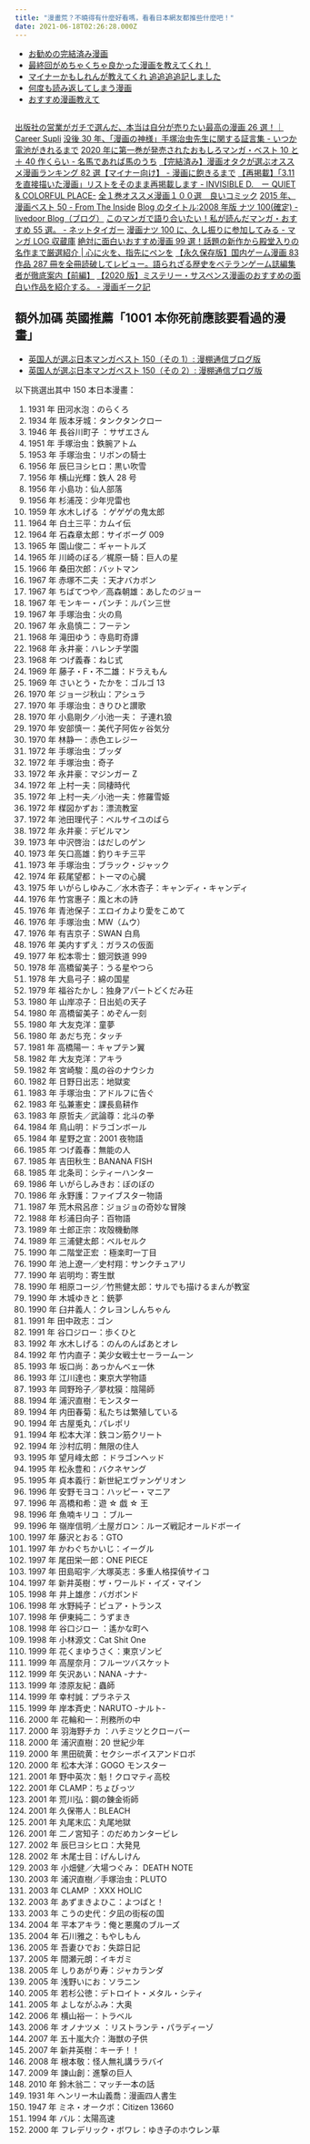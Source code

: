```yaml
---
title: "漫畫荒？不曉得有什麼好看嗎，看看日本網友都推些什麼吧！"
date: 2021-06-18T02:26:28.000Z
---
```


- [お勧めの完結済み漫画](https://anond.hatelabo.jp/20190523021636)
- [最終回がめちゃくちゃ良かった漫画を教えてくれ！](https://anond.hatelabo.jp/20200615195621)
- [マイナーかもしれんが教えてくれ 追追追追記しました](https://anond.hatelabo.jp/20200729213114)
- [何度も読み返してしまう漫画](https://anond.hatelabo.jp/20200929220019)
- [おすすめ漫画教えて](https://anond.hatelabo.jp/20210520160147)

##

[出版社の営業がガチで選んだ、本当は自分が売りたい最高の漫画 26 選！｜ Career Supli](https://careersupli.jp/lifehack/manga-3/)
[没後 30 年、「漫画の神様」手塚治虫先生に関する証言集 - いつか電池がきれるまで](https://fujipon.hatenablog.com/entry/2019/02/09/090000)
[2020 年に第一巻が発売されたおもしろマンガ・ベスト 10 と＋ 40 作くらい - 名馬であれば馬のうち](https://proxia.hateblo.jp/entry/2021/01/20/190057)
[【完結済み】漫画オタクが選ぶオススメ漫画ランキング 82 選【マイナー向け】 - 漫画に飽きるまで](http://jojocomic2325.hatenablog.com/entry/2020/04/25/161437)
[【再掲載】「3.11 を直接描いた漫画」リストをそのまま再掲載します - INVISIBLE D.　ー QUIET & COLORFUL PLACE-](https://m-dojo.hatenadiary.com/entry/2020/03/11/013105)
[全１巻オススメ漫画１００選　良いコミック](https://yoicomic.blog.fc2.com/blog-entry-185.html)
[2015 年、漫画ベスト 50 - From The Inside](https://minesweeper96.hatenablog.com/entry/2015/12/31/180519)
[Blog のタイトル:2008 年版 ナツ 100(確定) - livedoor Blog（ブログ）](http://blog.livedoor.jp/sabamiso_es/archives/51359391.html)
[このマンガで語り合いたい！私が読んだマンガ・おすすめ 55 選。 - ネットタイガー](https://web.archive.org/web/20150213130034/http://nbnl.hatenablog.jp/entry/2015/02/13/211923)
[漫画ナツ 100 に、久し振りに参加してみる - マンガ LOG 収蔵庫](https://m-kikuchi.hatenablog.com/entry/20110822/1314013093)
[絶対に面白いおすすめ漫画 99 選！話題の新作から殿堂入りの名作まで厳選紹介 | 心に火を、指先にペンを](https://www.kokoro-fire.com/entry/osusume-manga/)
[【永久保存版】国内ゲーム漫画 83 作品 287 冊を全冊読破してレビュー。語られざる歴史をベテランゲーム誌編集者が徹底案内【前編】](https://news.denfaminicogamer.jp/kikakuthetower/170721)
[【2020 版】ミステリー・サスペンス漫画のおすすめの面白い作品を紹介する。 - 漫画ギーク記](https://www.dokusyo-geek-ki.com/entry/2016/04/27/070429)

## 額外加碼 英國推薦「1001 本你死前應該要看過的漫畫」

- [英国人が選ぶ日本マンガベスト 150（その 1）: 漫棚通信ブログ版](http://mandanatsusin.cocolog-nifty.com/blog/2014/06/1501-d5a6-1.html)
- [英国人が選ぶ日本マンガベスト 150（その 2）: 漫棚通信ブログ版](http://mandanatsusin.cocolog-nifty.com/blog/2014/06/1502-b01f.html)

以下挑選出其中 150 本日本漫畫：

1. 1931 年 田河水泡：のらくろ
2. 1934 年 阪本牙城：タンクタンクロー
3. 1946 年 長谷川町子 ：サザエさん
4. 1951 年 手塚治虫：鉄腕アトム
5. 1953 年 手塚治虫：リボンの騎士
6. 1956 年 辰巳ヨシヒロ：黒い吹雪
7. 1956 年 横山光輝：鉄人 28 号
8. 1956 年 小島功：仙人部落
9. 1956 年 杉浦茂：少年児雷也
10. 1959 年 水木しげる ：ゲゲゲの鬼太郎
11. 1964 年 白土三平：カムイ伝
12. 1964 年 石森章太郎：サイボーグ 009
13. 1965 年 園山俊二：ギャートルズ
14. 1965 年 川崎のぼる／梶原一騎：巨人の星
15. 1966 年 桑田次郎：バットマン
16. 1967 年 赤塚不二夫 ：天才バカボン
17. 1967 年 ちばてつや／高森朝雄：あしたのジョー
18. 1967 年 モンキー・パンチ：ルパン三世
19. 1967 年 手塚治虫：火の鳥
20. 1967 年 永島慎二：フーテン
21. 1968 年 滝田ゆう：寺島町奇譚
22. 1968 年 永井豪：ハレンチ学園
23. 1968 年 つげ義春：ねじ式
24. 1969 年 藤子・F・不二雄：ドラえもん
25. 1969 年 さいとう・たかを：ゴルゴ 13
26. 1970 年 ジョージ秋山：アシュラ
27. 1970 年 手塚治虫：きりひと讃歌
28. 1970 年 小島剛夕／小池一夫： 子連れ狼
29. 1970 年 安部慎一：美代子阿佐ヶ谷気分
30. 1970 年 林静一：赤色エレジー
31. 1972 年 手塚治虫：ブッダ
32. 1972 年 手塚治虫：奇子
33. 1972 年 永井豪：マジンガー Z
34. 1972 年 上村一夫：同棲時代
35. 1972 年 上村一夫／小池一夫：修羅雪姫
36. 1972 年 楳図かずお：漂流教室
37. 1972 年 池田理代子：ベルサイユのばら
38. 1972 年 永井豪：デビルマン
39. 1973 年 中沢啓治：はだしのゲン
40. 1973 年 矢口高雄：釣りキチ三平
41. 1973 年 手塚治虫：ブラック・ジャック
42. 1974 年 萩尾望都：トーマの心臓
43. 1975 年 いがらしゆみこ／水木杏子：キャンディ・キャンディ
44. 1976 年 竹宮惠子：風と木の詩
45. 1976 年 青池保子：エロイカより愛をこめて
46. 1976 年 手塚治虫：MW（ムウ）
47. 1976 年 有吉京子：SWAN 白鳥
48. 1976 年 美内すずえ：ガラスの仮面
49. 1977 年 松本零士：銀河鉄道 999
50. 1978 年 高橋留美子：うる星やつら
51. 1978 年 大島弓子：綿の国星
52. 1979 年 福谷たかし：独身アパートどくだみ荘
53. 1980 年 山岸凉子：日出処の天子
54. 1980 年 高橋留美子：めぞん一刻
55. 1980 年 大友克洋：童夢
56. 1980 年 あだち充：タッチ
57. 1981 年 高橋陽一：キャプテン翼
58. 1982 年 大友克洋：アキラ
59. 1982 年 宮崎駿：風の谷のナウシカ
60. 1982 年 日野日出志：地獄変
61. 1983 年 手塚治虫：アドルフに告ぐ
62. 1983 年 弘兼憲史：課長島耕作
63. 1983 年 原哲夫／武論尊：北斗の拳
64. 1984 年 鳥山明：ドラゴンボール
65. 1984 年 星野之宣：2001 夜物語
66. 1985 年 つげ義春：無能の人
67. 1985 年 吉田秋生：BANANA FISH
68. 1985 年 北条司：シティーハンター
69. 1986 年 いがらしみきお：ぼのぼの
70. 1986 年 永野護：ファイブスター物語
71. 1987 年 荒木飛呂彦：ジョジョの奇妙な冒険
72. 1988 年 杉浦日向子：百物語
73. 1989 年 士郎正宗：攻殻機動隊
74. 1989 年 三浦健太郎：ベルセルク
75. 1990 年 二階堂正宏 ：極楽町一丁目
76. 1990 年 池上遼一／史村翔：サンクチュアリ
77. 1990 年 岩明均：寄生獣
78. 1990 年 相原コージ／竹熊健太郎：サルでも描けるまんが教室
79. 1990 年 木城ゆきと：銃夢
80. 1990 年 臼井義人：クレヨンしんちゃん
81. 1991 年 田中政志：ゴン
82. 1991 年 谷口ジロー：歩くひと
83. 1992 年 水木しげる：のんのんばあとオレ
84. 1992 年 竹内直子：美少女戦士セーラームーン
85. 1993 年 坂口尚：あっかんべェ一休
86. 1993 年 江川達也：東京大学物語
87. 1993 年 岡野玲子／夢枕獏：陰陽師
88. 1994 年 浦沢直樹：モンスター
89. 1994 年 内田春菊：私たちは繁殖している
90. 1994 年 古屋兎丸：パレポリ
91. 1994 年 松本大洋：鉄コン筋クリート
92. 1994 年 沙村広明：無限の住人
93. 1995 年 望月峰太郎 ：ドラゴンヘッド
94. 1995 年 松永豊和：バクネヤング
95. 1995 年 貞本義行：新世紀エヴァンゲリオン
96. 1996 年 安野モヨコ：ハッピー・マニア
97. 1996 年 高橋和希：遊 ☆ 戯 ☆ 王
98. 1996 年 魚喃キリコ ：ブルー
99. 1996 年 嶺岸信明／土屋ガロン：ルーズ戦記オールドボーイ
100. 1997 年 藤沢とおる：GTO
101. 1997 年 かわぐちかいじ：イーグル
102. 1997 年 尾田栄一郎：ONE PIECE
103. 1997 年 田島昭宇／大塚英志：多重人格探偵サイコ
104. 1997 年 新井英樹：ザ・ワールド・イズ・マイン
105. 1998 年 井上雄彦：バガボンド
106. 1998 年 水野純子：ピュア・トランス
107. 1998 年 伊東純二：うずまき
108. 1998 年 谷口ジロー ：遙かな町へ
109. 1998 年 小林源文：Cat Shit One
110. 1999 年 花くまゆうさく：東京ゾンビ
111. 1999 年 高屋奈月：フルーツバスケット
112. 1999 年 矢沢あい：NANA -ナナ-
113. 1999 年 漆原友紀：蟲師
114. 1999 年 幸村誠：プラネテス
115. 1999 年 岸本斉史：NARUTO -ナルト-
116. 2000 年 花輪和一：刑務所の中
117. 2000 年 羽海野チカ ：ハチミツとクローバー
118. 2000 年 浦沢直樹：20 世紀少年
119. 2000 年 黒田硫黄：セクシーボイスアンドロボ
120. 2000 年 松本大洋：GOGO モンスター
121. 2001 年 野中英次：魁！クロマティ高校
122. 2001 年 CLAMP：ちょびっツ
123. 2001 年 荒川弘：鋼の錬金術師
124. 2001 年 久保帯人：BLEACH
125. 2001 年 丸尾末広：丸尾地獄
126. 2001 年 二ノ宮知子：のだめカンタービレ
127. 2002 年 辰巳ヨシヒロ：大発見
128. 2002 年 木尾士目：げんしけん
129. 2003 年 小畑健／大場つぐみ： DEATH NOTE
130. 2003 年 浦沢直樹／手塚治虫：PLUTO
131. 2003 年 CLAMP ：XXX HOLIC
132. 2003 年 あずまきよひこ：よつばと！
133. 2003 年 こうの史代：夕凪の街桜の国
134. 2004 年 平本アキラ：俺と悪魔のブルーズ
135. 2004 年 石川雅之：もやしもん
136. 2005 年 吾妻ひでお：失踪日記
137. 2005 年 間瀬元朗：イキガミ
138. 2005 年 しりあがり寿：ジャカランダ
139. 2005 年 浅野いにお：ソラニン
140. 2005 年 若杉公徳：デトロイト・メタル・シティ
141. 2005 年 よしながふみ：大奥
142. 2006 年 横山裕一：トラベル
143. 2006 年 オノナツメ ：リストランテ・パラディーゾ
144. 2007 年 五十嵐大介：海獣の子供
145. 2007 年 新井英樹：キーチ！！
146. 2008 年 根本敬：怪人無礼講ララバイ
147. 2009 年 諫山創：進撃の巨人
148. 2010 年 鈴木翁二：マッチ一本の話
149. 1931 年 ヘンリー木山義喬：漫画四人書生
150. 1947 年 ミネ・オークボ：Citizen 13660
151. 1994 年 バル：太陽高速
152. 2000 年 フレデリック・ボワレ：ゆき子のホウレン草
